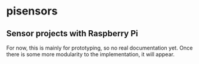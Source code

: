 # pisensors

## Sensor projects with Raspberry Pi

For now, this is mainly for prototyping, so no real documentation yet. Once there is some more modularity to the implementation, it will appear.
